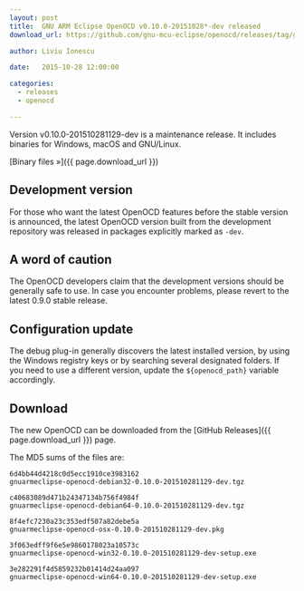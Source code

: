 ```yaml
---
layout: post
title:  GNU ARM Eclipse OpenOCD v0.10.0-20151028*-dev released
download_url: https://github.com/gnu-mcu-eclipse/openocd/releases/tag/gae-0.10.0-20151028

author: Liviu Ionescu

date:   2015-10-28 12:00:00

categories:
  - releases
  - openocd

---
```


Version v0.10.0-201510281129-dev is a maintenance release. It includes binaries for Windows, macOS and GNU/Linux.

[Binary files »]({{ page.download_url }})

## Development version

For those who want the latest OpenOCD features before the stable version is announced, the latest OpenOCD version built from the development repository was released in packages explicitly marked as `-dev`.

## A word of caution

The OpenOCD developers claim that the development versions should be generally safe to use. In case you encounter problems, please revert to the latest 0.9.0 stable release.

## Configuration update

The debug plug-in generally discovers the latest installed version, by using the Windows registry keys or by searching several designated folders. If you need to use a different version, update the `${openocd_path}` variable accordingly.

## Download

The new OpenOCD can be downloaded from the [GitHub Releases]({{ page.download_url }}) page.

The MD5 sums of the files are:

```
6d4bb44d4218c0d5ecc1910ce3983162  
gnuarmeclipse-openocd-debian32-0.10.0-201510281129-dev.tgz

c40683089d471b24347134b756f4984f  
gnuarmeclipse-openocd-debian64-0.10.0-201510281129-dev.tgz

8f4efc7230a23c353edf507a82debe5a
gnuarmeclipse-openocd-osx-0.10.0-201510281129-dev.pkg

3f063edff9f6e5e9860178023a10573c  
gnuarmeclipse-openocd-win32-0.10.0-201510281129-dev-setup.exe

3e282291f4d5859232b01414d24aa097  
gnuarmeclipse-openocd-win64-0.10.0-201510281129-dev-setup.exe
```
